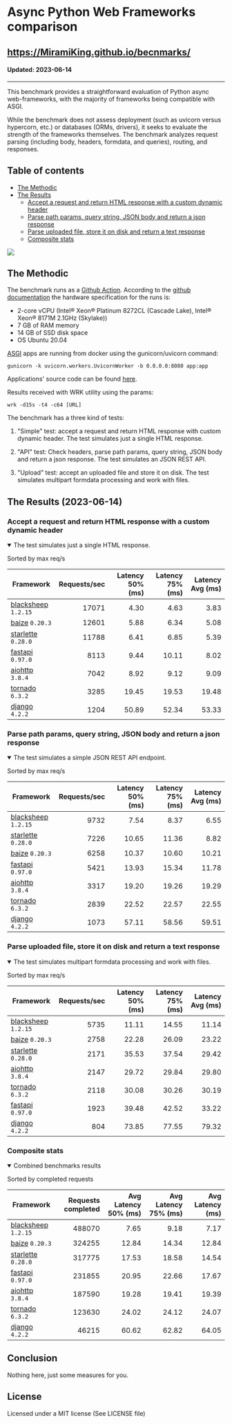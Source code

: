 # Async Python Web Frameworks comparison

https://MiramiKing.github.io/becnmarks/
----------
#### Updated: 2023-06-14

----------

This benchmark provides a straightforward evaluation of Python async web-frameworks,
with the majority of frameworks being compatible with ASGI.

While the benchmark does not assess deployment 
(such as uvicorn versus hypercorn, etc.) or databases (ORMs, drivers),
it seeks to evaluate the strength of the frameworks themselves. 
The benchmark analyzes request parsing (including body, headers, formdata, and queries), routing, and responses.

## Table of contents

* [The Methodic](#the-methodic)
* [The Results](#the-results-2023-06-14)
    * [Accept a request and return HTML response with a custom dynamic header](#html)
    * [Parse path params, query string, JSON body and return a json response](#api)
    * [Parse uploaded file, store it on disk and return a text response](#upload)
    * [Composite stats ](#composite)



<img src='https://quickchart.io/chart?width=800&height=400&c=%7Btype%3A%22bar%22%2Cdata%3A%7Blabels%3A%5B%22blacksheep%22%2C%22baize%22%2C%22starlette%22%2C%22fastapi%22%2C%22aiohttp%22%2C%22tornado%22%2C%22django%22%5D%2Cdatasets%3A%5B%7Blabel%3A%22num%20of%20req%22%2Cdata%3A%5B488070%2C324255%2C317775%2C231855%2C187590%2C123630%2C46215%5D%7D%5D%7D%7D' />

## The Methodic

The benchmark runs as a [Github Action](https://github.com/features/actions).
According to the [github
documentation](https://docs.github.com/en/actions/using-github-hosted-runners/about-github-hosted-runners)
the hardware specification for the runs is:

* 2-core vCPU (Intel® Xeon® Platinum 8272CL (Cascade Lake), Intel® Xeon® 8171M 2.1GHz (Skylake))
* 7 GB of RAM memory
* 14 GB of SSD disk space
* OS Ubuntu 20.04

[ASGI](https://asgi.readthedocs.io/en/latest/) apps are running from docker using the gunicorn/uvicorn command:

    gunicorn -k uvicorn.workers.UvicornWorker -b 0.0.0.0:8080 app:app

Applications' source code can be found
[here](https://github.com/MiramiKing/benchmarks/tree/master/frameworks).

Results received with WRK utility using the params:

    wrk -d15s -t4 -c64 [URL]

The benchmark has a three kind of tests:

1. "Simple" test: accept a request and return HTML response with custom dynamic
   header. The test simulates just a single HTML response.

2. "API" test: Check headers, parse path params, query string, JSON body and return a json
   response. The test simulates an JSON REST API.

3. "Upload" test: accept an uploaded file and store it on disk. The test
   simulates multipart formdata processing and work with files.


## The Results (2023-06-14)

<h3 id="html"> Accept a request and return HTML response with a custom dynamic header</h3>
<details open>
<summary> The test simulates just a single HTML response. </summary>

Sorted by max req/s

| Framework | Requests/sec | Latency 50% (ms) | Latency 75% (ms) | Latency Avg (ms) |
| --------- | -----------: | ---------------: | ---------------: | ---------------: |
| [blacksheep](https://pypi.org/project/blacksheep/) `1.2.15` | 17071 | 4.30 | 4.63 | 3.83
| [baize](https://pypi.org/project/baize/) `0.20.3` | 12601 | 5.88 | 6.34 | 5.08
| [starlette](https://pypi.org/project/starlette/) `0.28.0` | 11788 | 6.41 | 6.85 | 5.39
| [fastapi](https://pypi.org/project/fastapi/) `0.97.0` | 8113 | 9.44 | 10.11 | 8.02
| [aiohttp](https://pypi.org/project/aiohttp/) `3.8.4` | 7042 | 8.92 | 9.12 | 9.09
| [tornado](https://pypi.org/project/tornado/) `6.3.2` | 3285 | 19.45 | 19.53 | 19.48
| [django](https://pypi.org/project/django/) `4.2.2` | 1204 | 50.89 | 52.34 | 53.33


</details>

<h3 id="api"> Parse path params, query string, JSON body and return a json response</h3>
<details open>
<summary> The test simulates a simple JSON REST API endpoint.  </summary>

Sorted by max req/s

| Framework | Requests/sec | Latency 50% (ms) | Latency 75% (ms) | Latency Avg (ms) |
| --------- | -----------: | ---------------: | ---------------: | ---------------: |
| [blacksheep](https://pypi.org/project/blacksheep/) `1.2.15` | 9732 | 7.54 | 8.37 | 6.55
| [starlette](https://pypi.org/project/starlette/) `0.28.0` | 7226 | 10.65 | 11.36 | 8.82
| [baize](https://pypi.org/project/baize/) `0.20.3` | 6258 | 10.37 | 10.60 | 10.21
| [fastapi](https://pypi.org/project/fastapi/) `0.97.0` | 5421 | 13.93 | 15.34 | 11.78
| [aiohttp](https://pypi.org/project/aiohttp/) `3.8.4` | 3317 | 19.20 | 19.26 | 19.29
| [tornado](https://pypi.org/project/tornado/) `6.3.2` | 2839 | 22.52 | 22.57 | 22.55
| [django](https://pypi.org/project/django/) `4.2.2` | 1073 | 57.11 | 58.56 | 59.51

</details>

<h3 id="upload"> Parse uploaded file, store it on disk and return a text response</h3>
<details open>
<summary> The test simulates multipart formdata processing and work with files.  </summary>

Sorted by max req/s

| Framework | Requests/sec | Latency 50% (ms) | Latency 75% (ms) | Latency Avg (ms) |
| --------- | -----------: | ---------------: | ---------------: | ---------------: |
| [blacksheep](https://pypi.org/project/blacksheep/) `1.2.15` | 5735 | 11.11 | 14.55 | 11.14
| [baize](https://pypi.org/project/baize/) `0.20.3` | 2758 | 22.28 | 26.09 | 23.22
| [starlette](https://pypi.org/project/starlette/) `0.28.0` | 2171 | 35.53 | 37.54 | 29.42
| [aiohttp](https://pypi.org/project/aiohttp/) `3.8.4` | 2147 | 29.72 | 29.84 | 29.80
| [tornado](https://pypi.org/project/tornado/) `6.3.2` | 2118 | 30.08 | 30.26 | 30.19
| [fastapi](https://pypi.org/project/fastapi/) `0.97.0` | 1923 | 39.48 | 42.52 | 33.22
| [django](https://pypi.org/project/django/) `4.2.2` | 804 | 73.85 | 77.55 | 79.32


</details>

<h3 id="composite"> Composite stats </h3>
<details open>
<summary> Combined benchmarks results</summary>

Sorted by completed requests

| Framework | Requests completed | Avg Latency 50% (ms) | Avg Latency 75% (ms) | Avg Latency (ms) |
| --------- | -----------------: | -------------------: | -------------------: | ---------------: |
| [blacksheep](https://pypi.org/project/blacksheep/) `1.2.15` | 488070 | 7.65 | 9.18 | 7.17
| [baize](https://pypi.org/project/baize/) `0.20.3` | 324255 | 12.84 | 14.34 | 12.84
| [starlette](https://pypi.org/project/starlette/) `0.28.0` | 317775 | 17.53 | 18.58 | 14.54
| [fastapi](https://pypi.org/project/fastapi/) `0.97.0` | 231855 | 20.95 | 22.66 | 17.67
| [aiohttp](https://pypi.org/project/aiohttp/) `3.8.4` | 187590 | 19.28 | 19.41 | 19.39
| [tornado](https://pypi.org/project/tornado/) `6.3.2` | 123630 | 24.02 | 24.12 | 24.07
| [django](https://pypi.org/project/django/) `4.2.2` | 46215 | 60.62 | 62.82 | 64.05

</details>

## Conclusion

Nothing here, just some measures for you.

## License

Licensed under a MIT license (See LICENSE file)